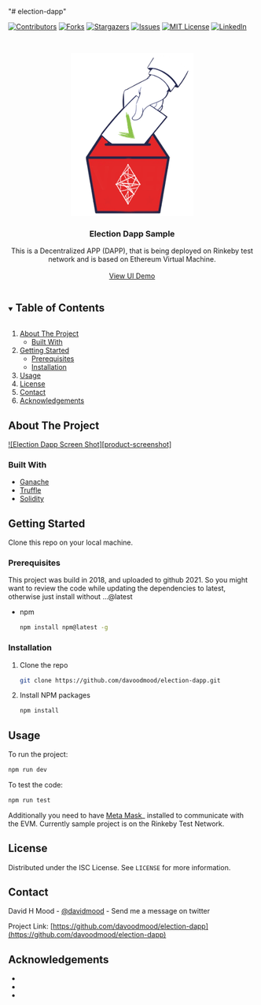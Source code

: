 "# election-dapp" 

[![Contributors][contributors-shield]][contributors-url]
[![Forks][forks-shield]][forks-url]
[![Stargazers][stars-shield]][stars-url]
[![Issues][issues-shield]][issues-url]
[![MIT License][license-shield]][license-url]
[![LinkedIn][linkedin-shield]][linkedin-url]



<!-- PROJECT LOGO -->
<br />
<p align="center">
  <a href="https://github.com/davoodmood/election-dapp">
    <img src="assets/images/election-img.png" alt="Logo" width="250" height="331">
  </a>

  <h3 align="center">Election Dapp Sample</h3>

  <p align="center">
    This is a Decentralized APP (DAPP), that is being deployed on Rinkeby test network and is based on Ethereum Virtual Machine.
    <br />
    <br />
    <a href="https://voting.recash.tech">View UI Demo</a>
  </p>
</p>



<!-- TABLE OF CONTENTS -->
<details open="open">
  <summary><h2 style="display: inline-block">Table of Contents</h2></summary>
  <ol>
    <li>
      <a href="#about-the-project">About The Project</a>
      <ul>
        <li><a href="#built-with">Built With</a></li>
      </ul>
    </li>
    <li>
      <a href="#getting-started">Getting Started</a>
      <ul>
        <li><a href="#prerequisites">Prerequisites</a></li>
        <li><a href="#installation">Installation</a></li>
      </ul>
    </li>
    <li><a href="#usage">Usage</a></li>
    <li><a href="#license">License</a></li>
    <li><a href="#contact">Contact</a></li>
    <li><a href="#acknowledgements">Acknowledgements</a></li>
  </ol>
</details>



<!-- ABOUT THE PROJECT -->
## About The Project

[![Election Dapp Screen Shot][product-screenshot]](https://election.dapp.recash.tech)


### Built With

* [Ganache](https://www.trufflesuite.com/ganache)
* [Truffle](https://www.trufflesuite.com/)
* [Solidity](https://soliditylang.org/)



<!-- GETTING STARTED -->
## Getting Started

Clone this repo on your local machine. 

### Prerequisites

This project was build in 2018, and uploaded to github 2021. So you might want to review the code while updating the dependencies to latest, otherwise just install without ...@latest
* npm
  ```sh
  npm install npm@latest -g
  ```

### Installation

1. Clone the repo
   ```sh
   git clone https://github.com/davoodmood/election-dapp.git
   ```
2. Install NPM packages
   ```sh
   npm install
   ```



<!-- USAGE EXAMPLES -->
## Usage

To run the project: 
```sh
npm run dev
```

To test the code: 
```sh
npm run test
```
Additionally you need to have [Meta Mask](https://metamask.io/)_ installed to communicate with the EVM.
Currently sample project is on the Rinkeby Test Network.



<!-- LICENSE -->
## License

Distributed under the ISC License. See `LICENSE` for more information.


<!-- CONTACT -->
## Contact

David H Mood - [@davidmood](https://twitter.com/davidmood) - Send me a message on twitter

Project Link: [https://github.com/davoodmood/election-dapp](https://github.com/davoodmood/election-dapp)



<!-- ACKNOWLEDGEMENTS -->
## Acknowledgements

* []()
* []()
* []()


<!-- MARKDOWN LINKS & IMAGES -->
<!-- https://www.markdownguide.org/basic-syntax/#reference-style-links -->
[contributors-shield]: https://img.shields.io/github/contributors/davoodmood/repo.svg?style=for-the-badge
[contributors-url]: https://github.com/davoodmood/election-dapp/graphs/contributors
[forks-shield]: https://img.shields.io/github/forks/davoodmood/election-dapp.svg?style=for-the-badge
[forks-url]: https://github.com/davoodmood/election-dapp/network/members
[stars-shield]: https://img.shields.io/github/stars/davoodmood/election-dapp.svg?style=for-the-badge
[stars-url]: https://github.com/davoodmood/election-dapp/stargazers
[issues-shield]: https://img.shields.io/github/issues/davoodmood/election-dapp.svg?style=for-the-badge
[issues-url]: https://github.com/davoodmood/election-dapp/issues
[license-shield]: https://img.shields.io/github/license/davoodmood/election-dapp.svg?style=for-the-badge
[license-url]: https://github.com/davoodmood/election-dapp/blob/master/LICENSE.txt
[linkedin-shield]: https://img.shields.io/badge/-LinkedIn-black.svg?style=for-the-badge&logo=linkedin&colorB=555
[linkedin-url]: https://linkedin.com/in/davidmood
